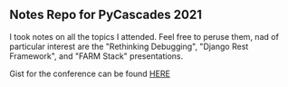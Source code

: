 ## Notes Repo for PyCascades 2021
I took notes on all the topics I attended. Feel free to peruse them, nad of particular interest are the "Rethinking Debugging", "Django Rest Framework", and "FARM Stack" presentations. 

Gist for the conference can be found [HERE](https://gist.github.com/foosel/8f7d34bea233d10b364f6628e2fdc5b1)